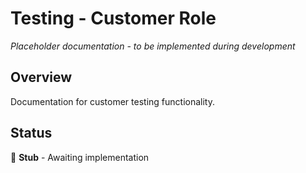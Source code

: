 # Testing - Customer Role

*Placeholder documentation - to be implemented during development*

## Overview
Documentation for customer testing functionality.

## Status
🔨 **Stub** - Awaiting implementation
